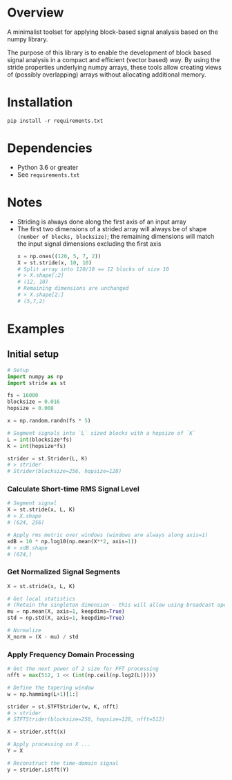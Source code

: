 # Overview
A minimalist toolset for applying block-based signal analysis based
on the numpy library.


The purpose of this library is to enable the development of block based signal
analysis in a compact and efficient (vector based) way. By using the stride
properties underlying numpy arrays, these tools allow creating views of
(possibly overlapping) arrays without allocating additional memory.

# Installation

`pip install -r requirements.txt`

# Dependencies
* Python 3.6 or greater
* See `requirements.txt`

# Notes

* Striding is always done along the first axis of an input array
* The first two dimensions of a strided array will always be of shape `(number of
  blocks, blocksize)`; the remaining dimensions will match the input signal
  dimensions excluding the first axis
  ```python
  x = np.ones((120, 5, 7, 2))
  X = st.stride(x, 10, 10)
  # Split array into 120/10 == 12 blocks of size 10
  # > X.shape[:2]
  # (12, 10)
  # Remaining dimensions are unchanged
  # > X.shape[2:]
  # (5,7,2)
  ```

# Examples

## Initial setup
```python
# Setup
import numpy as np
import stride as st

fs = 16000
blocksize = 0.016
hopsize = 0.008

x = np.random.randn(fs * 5)

# Segment signals into `L` sized blocks with a hopsize of `K`
L = int(blocksize*fs)
K = int(hopsize*fs)

strider = st.Strider(L, K)
# > strider
# Strider(blocksize=256, hopsize=128)
```
### Calculate Short-time RMS Signal Level
```python
# Segment signal
X = st.stride(x, L, K)
# > X.shape
# (624, 256)

# Apply rms metric over windows (windows are always along axis=1)
xdB = 10 * np.log10(np.mean(X**2, axis=1))
# > xdB.shape
# (624,)
```

### Get Normalized Signal Segments

```python
X = st.stride(x, L, K)

# Get local statistics
# (Retain the singleton dimension - this will allow using broadcast operations)
mu = np.mean(X, axis=1, keepdims=True)
std = np.std(X, axis=1, keepdims=True)

# Normalize
X_norm = (X - mu) / std
```

### Apply Frequency Domain Processing
```python
# Get the next power of 2 size for FFT processing
nfft = max(512, 1 << (int(np.ceil(np.log2(L)))))

# Define the tapering window
w = np.hamming(L+1)[1:]

strider = st.STFTStrider(w, K, nfft)
# > strider
# STFTStrider(blocksize=256, hopsize=128, nfft=512)

X = strider.stft(x)

# Apply processing on X ...
Y = X

# Reconstruct the time-domain signal
y = strider.istft(Y)
```
